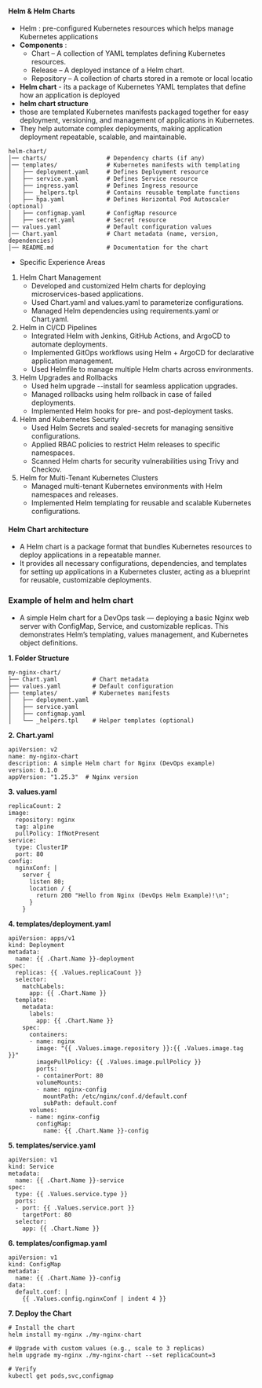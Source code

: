 #### Helm  & Helm Charts
- Helm : pre-configured Kubernetes resources which helps manage Kubernetes applications
- **Components** :
     - Chart – A collection of YAML templates defining Kubernetes resources.
     - Release – A deployed instance of a Helm chart.
     - Repository – A collection of charts stored in a remote or local locatio
- **Helm chart** - its a package of Kubernetes YAML templates that define how an application is deployed
- **helm chart structure** 
- those are templated Kubernetes manifests packaged together for easy deployment, versioning, and management of applications in Kubernetes.
- They help automate complex deployments, making application deployment repeatable, scalable, and maintainable.
```
helm-chart/
│── charts/                 # Dependency charts (if any)
│── templates/              # Kubernetes manifests with templating
│   ├── deployment.yaml     # Defines Deployment resource
│   ├── service.yaml        # Defines Service resource
│   ├── ingress.yaml        # Defines Ingress resource
│   ├── _helpers.tpl        # Contains reusable template functions
│   ├── hpa.yaml            # Defines Horizontal Pod Autoscaler (optional)
│   ├── configmap.yaml      # ConfigMap resource
│   ├── secret.yaml         # Secret resource
│── values.yaml             # Default configuration values
│── Chart.yaml              # Chart metadata (name, version, dependencies)
│── README.md               # Documentation for the chart
```
- Specific Experience Areas
1. Helm Chart Management
     - Developed and customized Helm charts for deploying microservices-based applications.
     - Used Chart.yaml and values.yaml to parameterize configurations.
     - Managed Helm dependencies using requirements.yaml or Chart.yaml.
2. Helm in CI/CD Pipelines
     - Integrated Helm with Jenkins, GitHub Actions, and ArgoCD to automate deployments.
     - Implemented GitOps workflows using Helm + ArgoCD for declarative application management.
     - Used Helmfile to manage multiple Helm charts across environments.
3. Helm Upgrades and Rollbacks
     - Used helm upgrade --install for seamless application upgrades.
     - Managed rollbacks using helm rollback in case of failed deployments.
     - Implemented Helm hooks for pre- and post-deployment tasks.
5. Helm and Kubernetes Security
     - Used Helm Secrets and sealed-secrets for managing sensitive configurations.
     - Applied RBAC policies to restrict Helm releases to specific namespaces.
     - Scanned Helm charts for security vulnerabilities using Trivy and Checkov.
6. Helm for Multi-Tenant Kubernetes Clusters
     - Managed multi-tenant Kubernetes environments with Helm namespaces and releases.
     - Implemented Helm templating for reusable and scalable Kubernetes configurations.

#### Helm Chart architecture
- A Helm chart is a package format that bundles Kubernetes resources to deploy applications in a repeatable manner.
- It provides all necessary configurations, dependencies, and templates for setting up applications in a Kubernetes cluster, acting as a blueprint for reusable, customizable deployments.

### Example of helm and helm chart 
- A simple Helm chart for a DevOps task — deploying a basic Nginx web server with ConfigMap, Service, and customizable replicas. This demonstrates Helm’s templating, values management, and Kubernetes object definitions.

**1. Folder Structure**
```
my-nginx-chart/
├── Chart.yaml          # Chart metadata
├── values.yaml         # Default configuration
├── templates/          # Kubernetes manifests
│   ├── deployment.yaml
│   ├── service.yaml
│   ├── configmap.yaml
│   └── _helpers.tpl    # Helper templates (optional)

```
**2. Chart.yaml**
```
apiVersion: v2
name: my-nginx-chart
description: A simple Helm chart for Nginx (DevOps example)
version: 0.1.0
appVersion: "1.25.3"  # Nginx version
```
**3. values.yaml**
```
replicaCount: 2
image:
  repository: nginx
  tag: alpine
  pullPolicy: IfNotPresent
service:
  type: ClusterIP
  port: 80
config:
  nginxConf: |
    server {
      listen 80;
      location / {
        return 200 "Hello from Nginx (DevOps Helm Example)!\n";
      }
    }
```
**4. templates/deployment.yaml**
```
apiVersion: apps/v1
kind: Deployment
metadata:
  name: {{ .Chart.Name }}-deployment
spec:
  replicas: {{ .Values.replicaCount }}
  selector:
    matchLabels:
      app: {{ .Chart.Name }}
  template:
    metadata:
      labels:
        app: {{ .Chart.Name }}
    spec:
      containers:
      - name: nginx
        image: "{{ .Values.image.repository }}:{{ .Values.image.tag }}"
        imagePullPolicy: {{ .Values.image.pullPolicy }}
        ports:
        - containerPort: 80
        volumeMounts:
        - name: nginx-config
          mountPath: /etc/nginx/conf.d/default.conf
          subPath: default.conf
      volumes:
      - name: nginx-config
        configMap:
          name: {{ .Chart.Name }}-config
```
**5. templates/service.yaml**
```
apiVersion: v1
kind: Service
metadata:
  name: {{ .Chart.Name }}-service
spec:
  type: {{ .Values.service.type }}
  ports:
  - port: {{ .Values.service.port }}
    targetPort: 80
  selector:
    app: {{ .Chart.Name }}
```
**6. templates/configmap.yaml**
```
apiVersion: v1
kind: ConfigMap
metadata:
  name: {{ .Chart.Name }}-config
data:
  default.conf: |
    {{ .Values.config.nginxConf | indent 4 }}
```
**7. Deploy the Chart**
```
# Install the chart
helm install my-nginx ./my-nginx-chart

# Upgrade with custom values (e.g., scale to 3 replicas)
helm upgrade my-nginx ./my-nginx-chart --set replicaCount=3

# Verify
kubectl get pods,svc,configmap
```
